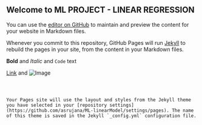 ## Welcome to ML PROJECT - LINEAR REGRESSION

You can use the [editor on GitHub](https://github.com/asrujana/ML-linearModel/edit/asrujana-patch-1/docs/index.md) to maintain and preview the content for your website in Markdown files.

Whenever you commit to this repository, GitHub Pages will run [Jekyll](https://jekyllrb.com/) to rebuild the pages in your site, from the content in your Markdown files.



**Bold** and _Italic_ and `Code` text

[Link](url) and ![Image](src)
```



Your Pages site will use the layout and styles from the Jekyll theme you have selected in your [repository settings](https://github.com/asrujana/ML-linearModel/settings/pages). The name of this theme is saved in the Jekyll `_config.yml` configuration file.



